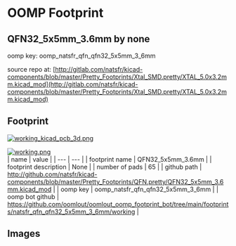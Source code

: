 # OOMP Footprint  
## QFN32_5x5mm_3.6mm  by none  
  
oomp key: oomp_natsfr_qfn_qfn32_5x5mm_3_6mm  
  
source repo at: [http://gitlab.com/natsfr/kicad-components/blob/master/Pretty_Footprints/Xtal_SMD.pretty/XTAL_5.0x3.2mm.kicad_mod](http://gitlab.com/natsfr/kicad-components/blob/master/Pretty_Footprints/Xtal_SMD.pretty/XTAL_5.0x3.2mm.kicad_mod)  
## Footprint  
  
[![working_kicad_pcb_3d.png](working_kicad_pcb_3d_600.png)](working_kicad_pcb_3d.png)  
  
[![working.png](working_600.png)](working.png)  
| name | value | 
| --- | --- | 
| footprint name | QFN32_5x5mm_3.6mm | 
| footprint description | None | 
| number of pads | 65 | 
| github path | http://github.com/natsfr/kicad-components/blob/master/Pretty_Footprints/QFN.pretty/QFN32_5x5mm_3.6mm.kicad_mod | 
| oomp key | oomp_natsfr_qfn_qfn32_5x5mm_3_6mm | 
| oomp bot github | https://github.com/oomlout/oomlout_oomp_footprint_bot/tree/main/footprints/natsfr_qfn_qfn32_5x5mm_3_6mm/working | 
## Images  
